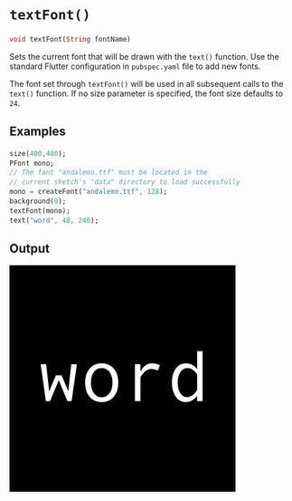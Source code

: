 # `textFont()`

```dart
void textFont(String fontName)
```

Sets the current font that will be drawn with the `text()` function. Use the standard Flutter configuration in `pubspec.yaml` file to add new fonts.

The font set through `textFont()` will be used in all subsequent calls to the `text()` function. If no size parameter is specified, the font size defaults to `24`.

## Examples

```dart
size(400,400);
PFont mono;
// The font "andalemo.ttf" must be located in the
// current sketch's "data" directory to load successfully
mono = createFont("andalemo.ttf", 128);
background(0);
textFont(mono);
text("word", 48, 240);
```

## Output

<img src="/_images/textFont_1.png" width="400" height="400" />
